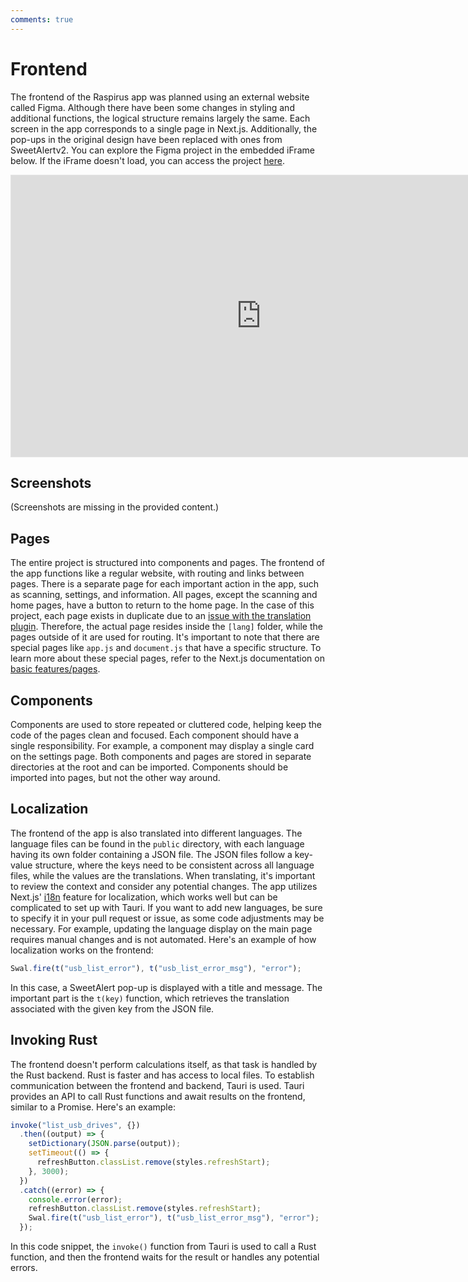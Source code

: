```yaml
---
comments: true
---
```


# Frontend

The frontend of the Raspirus app was planned using an external website called Figma. Although there have been some changes in styling and additional functions, the logical structure remains largely the same. Each screen in the app corresponds to a single page in Next.js. Additionally, the pop-ups in the original design have been replaced with ones from SweetAlertv2. You can explore the Figma project in the embedded iFrame below. If the iFrame doesn't load, you can access the project [here](https://www.figma.com/file/pkgpwieNbhYiOi4Gz6Uyt6/Raspirus).

<iframe title="The original Raspirus project on Figma" style="border: 1px solid rgba(0, 0, 0, 0.1);" width="800" height="450" src="https://www.figma.com/embed?embed_host=share&url=https%3A%2F%2Fwww.figma.com%2Ffile%2FpkgpwieNbhYiOi4Gz6Uyt6%2FRaspirus%3Fnode-id%3D0%253A1%26t%3DGr4YG3Ynv24YVlz2-1" allowfullscreen></iframe>

## Screenshots

(Screenshots are missing in the provided content.)

## Pages

The entire project is structured into components and pages. The frontend of the app functions like a regular website, with routing and links between pages. There is a separate page for each important action in the app, such as scanning, settings, and information. All pages, except the scanning and home pages, have a button to return to the home page. In the case of this project, each page exists in duplicate due to an [issue with the translation plugin](https://github.com/Raspirus/Raspirus/issues/137). Therefore, the actual page resides inside the `[lang]` folder, while the pages outside of it are used for routing. It's important to note that there are special pages like `app.js` and `document.js` that have a specific structure. To learn more about these special pages, refer to the Next.js documentation on [basic features/pages](https://nextjs.org/docs/basic-features/pages).

## Components

Components are used to store repeated or cluttered code, helping keep the code of the pages clean and focused. Each component should have a single responsibility. For example, a component may display a single card on the settings page. Both components and pages are stored in separate directories at the root and can be imported. Components should be imported into pages, but not the other way around.

## Localization

The frontend of the app is also translated into different languages. The language files can be found in the `public` directory, with each language having its own folder containing a JSON file. The JSON files follow a key-value structure, where the keys need to be consistent across all language files, while the values are the translations. When translating, it's important to review the context and consider any potential changes. The app utilizes Next.js' [i18n](https://nextjs.org/docs/advanced-features/i18n-routing) feature for localization, which works well but can be complicated to set up with Tauri. If you want to add new languages, be sure to specify it in your pull request or issue, as some code adjustments may be necessary. For example, updating the language display on the main page requires manual changes and is not automated. Here's an example of how localization works on the frontend:

```js
Swal.fire(t("usb_list_error"), t("usb_list_error_msg"), "error");
```

In this case, a SweetAlert pop-up is displayed with a title and message. The important part is the `t(key)` function, which retrieves the translation associated with the given key from the JSON file.

## Invoking Rust

The frontend doesn't perform calculations itself, as that task is handled by the Rust backend. Rust is faster and has access to local files. To establish communication between the frontend and backend, Tauri is used. Tauri provides an API to call Rust functions and await results on the frontend, similar to a Promise. Here's an example:

```js
invoke("list_usb_drives", {})
  .then((output) => {
    setDictionary(JSON.parse(output));
    setTimeout(() => {
      refreshButton.classList.remove(styles.refreshStart);
    }, 3000);
  })
  .catch((error) => {
    console.error(error);
    refreshButton.classList.remove(styles.refreshStart);
    Swal.fire(t("usb_list_error"), t("usb_list_error_msg"), "error");
  });
```

In this code snippet, the `invoke()` function from Tauri is used to call a Rust function, and then the frontend waits for the result or handles any potential errors.
